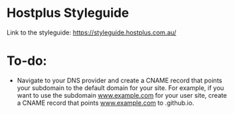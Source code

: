 # Hostplus Styleguide

Link to the styleguide: https://styleguide.hostplus.com.au/


# To-do:   
- Navigate to your DNS provider and create a CNAME record that points your subdomain to the default domain for your site. For example, if you want to use the subdomain www.example.com for your user site, create a CNAME record that points www.example.com to <user>.github.io.
